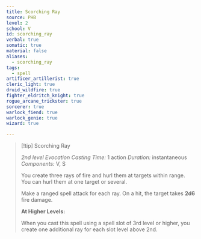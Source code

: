 ```yaml
---
title: Scorching Ray
source: PHB
level: 2
school: V
id: scorching_ray
verbal: true
somatic: true
material: false
aliases:
  - scorching_ray
tags:
  - spell
artificer_artillerist: true
cleric_light: true
druid_wildfire: true
fighter_eldritch_knight: true
rogue_arcane_trickster: true
sorcerer: true
warlock_fiend: true
warlock_genie: true
wizard: true

---
```

>[!tip] Scorching Ray
>
> *2nd level Evocation*
> *Casting Time:* 1 action
> *Duration:* instantaneous
> *Components:* V, S
>
>You create three rays of fire and hurl them at targets within range. You can hurl them at one target or several.
>
>Make a ranged spell attack for each ray. On a hit, the target takes **2d6** fire damage.
>
>**At Higher Levels:**
>
>When you cast this spell using a spell slot of 3rd level or higher, you create one additional ray for each slot level above 2nd.
>

